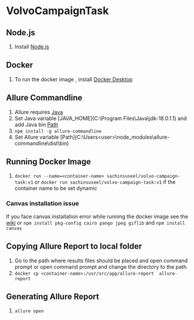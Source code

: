 # VolvoCampaignTask
 
## Node.js

1. Install [Node.js](https://nodejs.org/en/download/)

## Docker

1. To run the docker image , install [Docker Desktop](https://www.docker.com/)

## Allure Commandline

1. Allure requires [Java](https://www.java.com/en/download/)
2. Set Java variable [JAVA_HOME](C:\Program Files\Java\jdk-18.0.1.1) and add Java bin [Path](%JAVA_HOME%\bin)
3. `npm install -g allure-commandline`
4. Set Allure variable [Path](C:\Users\<user>\node_modules\allure-commandline\dist\bin\)

## Running Docker Image

1. `docker run --name=<container-name> sachinsuseel/volvo-campaign-task:v1` or `docker run sachinsuseel/volvo-campaign-task:v1` if the container name to be set dynamic

### Canvas installation issue

If you face canvas installation error while running the docker image see the [wiki](https://github.com/Automattic/node-canvas/wiki/Installation:-Windows)
or `npm install pkg-config cairo pango jpeg giflib` and `npm install canvas`

## Copying Allure Report to local folder

1. Go to the path where results files should be placed and open command prompt or open command prompt and change the directory to the path
2. `docker cp <container-name>:/usr/src/app/allure-report  allure-report`

## Generating Allure Report

1. `allure open`
